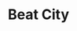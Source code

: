 ---
title: Beat City
categories: personal
layout: game
post-image: " "
description:
tags:
heading: "Stay on top of buildings in this furious rhythm game!"
summary: "Beat City is an action-packed rhythm game where you have to destroy as many buildings as you can, designed to fit around the theme 'Cyberpunk'"
icon: https://am3pap005files.storage.live.com/y4mw44gP-j31nZuLJdaRh_8rXn8SiTdN3yriCdDzXeaGP1GWkQJPjEfHDzPBITKT8RT4A2lGbllm8nVtLIk-RhXF5l0IyoiIRMD5zvoQPnfjyqWZLRKxI4_EkSDMWU69owB3Q8BX_3uSnIpLFBCg3Oyy0Gq8Eer2G1qQnnUo12FJM0zC4qWtOGXt-msOgJPC2kp?width=1920&height=1634&cropmode=none
showreel: 
itch: https://amy-elliott.itch.io/beat-city
isgameembed: false
gamevideo: https://www.youtube.com/embed/SfACeIP9jTI?controls=0
status: "Done"
projecttype: "Solo College Project"
duration: "~3 Months"
tools: ['Unity', 'Photoshop']
roles: ['Programming', 'Design', 'UI', 'Shaders']
credits: ['Amy Elliott']
---